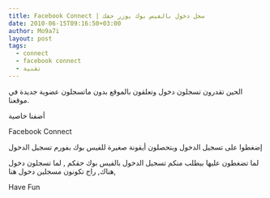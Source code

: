 ```yaml
---
title: Facebook Connect | سجل دخول بالفيس بوك يوزر حقك
date: 2010-06-15T09:16:50+03:00
author: Mo9a7i
layout: post
tags:
  - connect
  - facebook connect
  - تقنية
---
```

الحين تقدرون تسجلون دخول وتعلقون بالموقع بدون ماتسجلون عضوية جديدة في موقعنا.

أضفنا خاصية

Facebook Connect

إضغطوا على تسجيل الدخول وبتحصلون أيقونة صغيرة للفيس بوك بفورم تسجيل الدخول

لما تضغطون عليها بيطلب منكم تسجيل الدخول بالفيس بوك حقكم , لما تسجلون دخول هناك, راح تكونون مسجلين دخول هنا,

Have Fun
